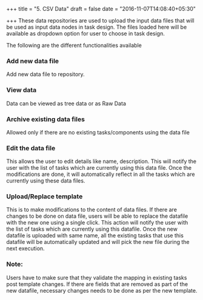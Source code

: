 +++
title = "5. CSV Data"
draft = false
date = "2016-11-07T14:08:40+05:30"

+++
These data repositories are used to upload the input data files that will be used as input data nodes in task design. The files loaded here will be available as dropdown option for user to choose in task design.

The following are the different functionalities available

### Add new data file
  
Add new data file to repository.
  
### View data
  
Data can be viewed as tree data or as Raw Data
  
### Archive existing data files
  
Allowed only if there are no existing tasks/components using the data file
  
### Edit the data file
  
This allows the user to edit details like name, description. This will notify the user with the list of tasks which are currently using this data file. Once the modifications are done, it will automatically reflect in all the tasks which are currently using these data files. 
  
### Upload/Replace template
    
This is to make modifications to the content of data files. If there are changes to be done on data file, users will be able to replace the datafile with the new one using a single click. This action will notify the user with the list of tasks which are currently using this datafile. Once the new datafile is uploaded with same name, all the existing tasks that use this datafile will be automatically updated and will pick the new file during the next execution. 

###  Note:  
Users have to make sure that they validate the mapping in existing tasks post template changes. If there are fields that are removed as part of the new datafile, necessary changes needs to be done as per the new template. 
  
